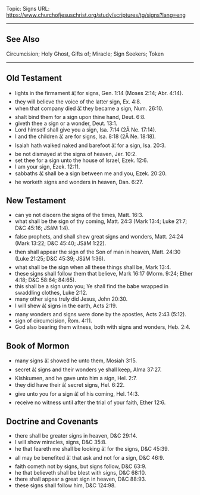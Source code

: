 Topic: Signs
URL: https://www.churchofjesuschrist.org/study/scriptures/tg/signs?lang=eng

---

## See Also

Circumcision; Holy Ghost, Gifts of; Miracle; Sign Seekers; Token

---

## Old Testament

- lights in the firmament â¦ for signs, Gen. 1:14 (Moses 2:14; Abr. 4:14).
- they will believe the voice of the latter sign, Ex. 4:8.
- when that company died â¦ they became a sign, Num. 26:10.
- shalt bind them for a sign upon thine hand, Deut. 6:8.
- giveth thee a sign or a wonder, Deut. 13:1.
- Lord himself shall give you a sign, Isa. 7:14 (2Â Ne. 17:14).
- I and the children â¦ are for signs, Isa. 8:18 (2Â Ne. 18:18).
- Isaiah hath walked naked and barefoot â¦ for a sign, Isa. 20:3.
- be not dismayed at the signs of heaven, Jer. 10:2.
- set thee for a sign unto the house of Israel, Ezek. 12:6.
- I am your sign, Ezek. 12:11.
- sabbaths â¦ shall be a sign between me and you, Ezek. 20:20.
- he worketh signs and wonders in heaven, Dan. 6:27.

## New Testament

- can ye not discern the signs of the times, Matt. 16:3.
- what shall be the sign of thy coming, Matt. 24:3 (Mark 13:4; Luke 21:7; D&C 45:16; JSâM 1:4).
- false prophets, and shall shew great signs and wonders, Matt. 24:24 (Mark 13:22; D&C 45:40; JSâM 1:22).
- then shall appear the sign of the Son of man in heaven, Matt. 24:30 (Luke 21:25; D&C 45:39; JSâM 1:36).
- what shall be the sign when all these things shall be, Mark 13:4.
- these signs shall follow them that believe, Mark 16:17 (Morm. 9:24; Ether 4:18; D&C 58:64; 84:65).
- this shall be a sign unto you; Ye shall find the babe wrapped in swaddling clothes, Luke 2:12.
- many other signs truly did Jesus, John 20:30.
- I will shew â¦ signs in the earth, Acts 2:19.
- many wonders and signs were done by the apostles, Acts 2:43 (5:12).
- sign of circumcision, Rom. 4:11.
- God also bearing them witness, both with signs and wonders, Heb. 2:4.

## Book of Mormon

- many signs â¦ showed he unto them, Mosiah 3:15.
- secret â¦ signs and their wonders ye shall keep, Alma 37:27.
- Kishkumen, and he gave unto him a sign, Hel. 2:7.
- they did have their â¦ secret signs, Hel. 6:22.
- give unto you for a sign â¦ of his coming, Hel. 14:3.
- receive no witness until after the trial of your faith, Ether 12:6.

## Doctrine and Covenants

- there shall be greater signs in heaven, D&C 29:14.
- I will show miracles, signs, D&C 35:8.
- he that feareth me shall be looking â¦ for the signs, D&C 45:39.
- all may be benefited â¦ that ask and not for a sign, D&C 46:9.
- faith cometh not by signs, but signs follow, D&C 63:9.
- he that believeth shall be blest with signs, D&C 68:10.
- there shall appear a great sign in heaven, D&C 88:93.
- these signs shall follow him, D&C 124:98.

